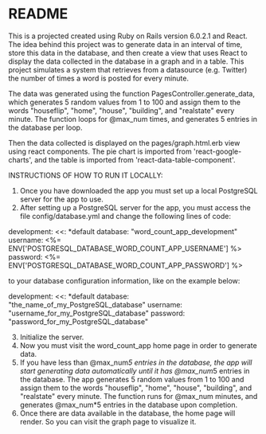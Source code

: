 # README

This is a projected created using Ruby on Rails version 6.0.2.1 and React.
The idea behind this project was to generate data in an interval of time, store this data in the database, and then create a view that uses React to display the data collected in the database in a graph and in a table.
This project simulates a system that retrieves from a datasource (e.g. Twitter) the number of times a word is posted for every minute.

The data was generated using the function PagesController.generate_data, which generates 5 random values from 1 to 100 and assign them to the words "houseflip", "home", "house", "building", and "realstate" every minute.
The function loops for @max_num times, and generates 5 entries in the database per loop.

Then the data collected is displayed on the pages/graph.html.erb view using react components.
The pie chart is imported from 'react-google-charts', and the table is imported from 'react-data-table-component'.

INSTRUCTIONS OF HOW TO RUN IT LOCALLY:
1. Once you have downloaded the app you must set up a local PostgreSQL server for the app to use.
2. After setting up a PostgreSQL server for the app, you must access the file config/database.yml and change the following lines of code:

development:
  <<: *default
  database: "word_count_app_development"
  username: <%= ENV['POSTGRESQL_DATABASE_WORD_COUNT_APP_USERNAME'] %>
  password: <%= ENV['POSTGRESQL_DATABASE_WORD_COUNT_APP_PASSWORD'] %>

to your database configuration information, like on the example below:

development:
  <<: *default
  database: "the_name_of_my_PostgreSQL_database"
  username: "username_for_my_PostgreSQL_database"
  password: "password_for_my_PostgreSQL_database"

3. Initialize the server.
4. Now you must visit the word_count_app home page in order to generate data.
5. If you have less than @max_num*5 entries in the database, the app will start generating data automatically until it has @max_num*5 entries in the database.
The app generates 5 random values from 1 to 100 and assign them to the words "houseflip", "home", "house", "building", and "realstate" every minute.
The function runs for @max_num minutes, and generates @max_num*5 entries in the database upon completion.
6. Once there are data available in the database, the home page will render. So you can visit the graph page to visualize it.